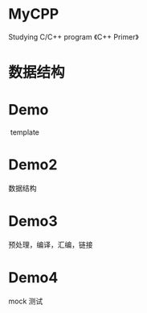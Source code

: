 # MyCPP
Studying C/C++ program  《C++ Primer》

# 数据结构

# Demo 
  template
  
# Demo2
  数据结构
  
# Demo3
  预处理，编译，汇编，链接

# Demo4
  mock 测试 
